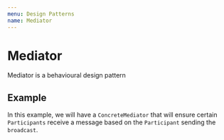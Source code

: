 ```yaml
---
menu: Design Patterns
name: Mediator
---
```


# Mediator

Mediator is a behavioural design pattern

## Example

In this example, we will have a `ConcreteMediator` that will ensure certain `Participants` receive a message based on the `Participant` sending the `broadcast`.

```typescript
```
